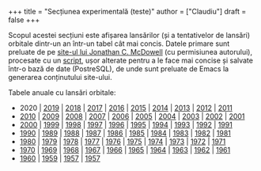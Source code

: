 +++
title = "Secțiunea experimentală (teste)"
author = ["Claudiu"]
draft = false
+++

Scopul acestei secțiuni este afișarea lansărilor (și a tentativelor de lansări) orbitale dintr-un an într-un tabel cât mai concis. Datele primare sunt preluate de pe [site-ul lui Jonathan C. McDowell](https://planet4589.org/space/) (cu permisiunea autorului), procesate cu un [script](https://github.com/ctanas/lvsat%5Fpy2sql), ușor alterate pentru a le face mai concise și salvate într-o bază de date (PostreSQL), de unde sunt preluate de Emacs la generarea conținutului site-ului.

Tabele anuale cu lansări orbitale:

-   2020 | [2019](/t/l2019) | [2018](/t/l2018) | [2017](/t/l2017) | [2016](/t/2016) | [2015](/t/2015) | [2014](/t/2014) | [2013](/t/2013) | [2012](/t/2012) | [2011](/t/2011)
-   [2010](/t/2010) | [2009](/t/2009) | [2008](/t/2008) | [2007](/t/2007) | [2006](/t/2006) | [2005](/t/2005) | [2004](/t/2004) | [2003](/t/2003) | [2002](/t/2002) | [2001](/t/2001)
-   [2000](/t/l2000) | [1999](/t/l1999) | [1998](/t/l1998) | [1997](/t/l1997) | [1996](/t/l1996) | [1995](/t/l1995) | [1994](/t/l1994) | [1993](/t/l1993) | [1992](/t/l1992) | [1991](/t/l1991)
-   [1990](/t/l1990) | [1989](/t/l1989) | [1988](/t/l1988) | [1987](/t/l1987) | [1986](/t/l1986) | [1985](/t/l1985) | [1984](/t/l1984) | [1983](/t/l1983) | [1982](/t/l1982) | [1981](/t/l1981)
-   [1980](/t/l1980) | [1979](/t/l1979) | [1978](/t/l1978) | [1977](/t/l1977) | [1976](/t/l1976) | [1975](/t/l1975) | [1974](/t/l1974) | [1973](/t/l1973) | [1972](/t/l1972) | [1971](/t/l1971)
-   [1970](/t/l1970) | [1969](/t/l1969) | [1968](/t/l1968) | [1967](/t/l1967) | [1966](/t/l1966) | [1965](/t/l1965) | [1964](/t/l1964) | [1963](/t/l1963) | [1962](/t/l1962) | [1961](/t/l1961)
-   [1960](/t/l1960) | [1959](/t/l1959) | [1957](/t/l1959) | [1957](/t/l1957)